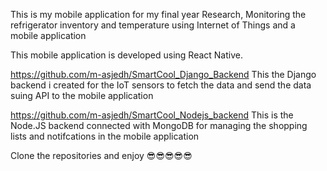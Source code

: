 This is my mobile application for my final year Research, Monitoring the refrigerator inventory and temperature using Internet of Things and a mobile application

This mobile application is developed using React Native. 

https://github.com/m-asjedh/SmartCool_Django_Backend
This the  Django backend i created for the IoT sensors to fetch the data and send the data suing API to the mobile application

https://github.com/m-asjedh/SmartCool_Nodejs_backend
This is the Node.JS backend connected with MongoDB for managing the shopping lists and notifcations in the mobile application

Clone the repositories and enjoy 😎😎😎😎😎
